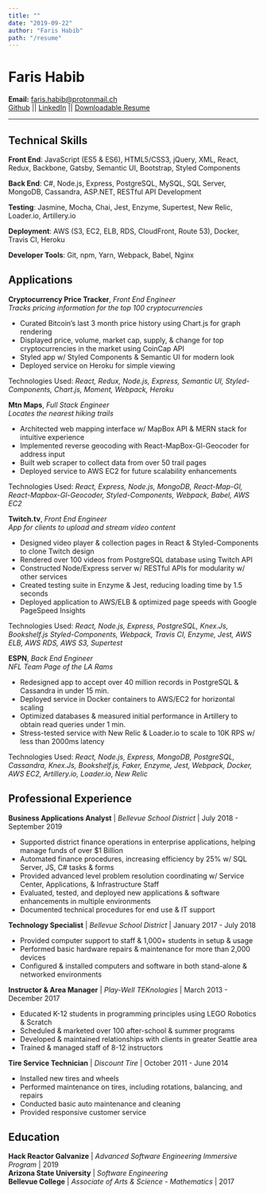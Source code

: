 ```yaml
---
title: ""
date: "2019-09-22"
author: "Faris Habib"
path: "/resume"
---
```


Faris Habib
============

   <b>Email:</b> faris.habib@protonmail.ch<br>
   [Github](https://github.com/fhabib229) || [LinkedIn](https://www.linkedin.com/in/farishabib/) || [Downloadable Resume](https://s3-us-west-2.amazonaws.com/frshbb.com/FH_Resume_092019.pdf)

----

Technical Skills
---------

**Front End**:
JavaScript (ES5 & ES6), HTML5/CSS3, jQuery, XML, React, Redux, Backbone, Gatsby, Semantic UI, Bootstrap, Styled Components

**Back End**:
C#, Node.js, Express, PostgreSQL, MySQL, SQL Server, MongoDB, Cassandra, ASP.NET, RESTful API Development

**Testing**:
Jasmine, Mocha, Chai, Jest, Enzyme, Supertest, New Relic, Loader.io, Artillery.io

**Deployment**:
AWS (S3, EC2, ELB, RDS, CloudFront, Route 53), Docker, Travis CI, Heroku

**Developer Tools**:
Git, npm, Yarn, Webpack, Babel, Nginx

Applications
---------

**Cryptocurrency Price Tracker**, *Front End Engineer*<br>
<i>Tracks pricing information for the top 100 cryptocurrencies</i>

* Curated Bitcoin’s last 3 month price history using Chart.js for graph rendering
* Displayed price, volume, market cap, supply, & change for top cryptocurrencies in the market using CoinCap API
* Styled app w/ Styled Components & Semantic UI for modern look
* Deployed service on Heroku for simple viewing

Technologies Used:
<i>React, Redux, Node.js, Express, Semantic UI, Styled-Components, Chart.js, Moment, Webpack, Heroku</i>

**Mtn Maps**, *Full Stack Engineer*<br>
<i>Locates the nearest hiking trails</i>

* Architected web mapping interface w/ MapBox API & MERN stack for intuitive experience
* Implemented reverse geocoding with React-MapBox-Gl-Geocoder for address input
* Built web scraper to collect data from over 50 trail pages
* Deployed service to AWS EC2 for future scalability enhancements

Technologies Used:
<i>React, Express, Node.js, MongoDB, React-Map-Gl, React-Mapbox-Gl-Geocoder, Styled-Components, Webpack, Babel, AWS EC2</i>

**Twitch.tv**, *Front End Engineer*<br>
<i>App for clients to upload and stream video content</i>

* Designed video player & collection pages in React & Styled-Components to clone Twitch design
* Rendered over 100 videos from PostgreSQL database using Twitch API
* Constructed Node/Express server w/ RESTful APIs for modularity w/ other services
* Created testing suite in Enzyme & Jest, reducing loading time by 1.5 seconds
* Deployed application to AWS/ELB & optimized page speeds with Google PageSpeed Insights

Technologies Used:
<i>React, Node.js, Express, PostgreSQL, Knex.Js, Bookshelf.js Styled-Components, Webpack, Travis CI, Enzyme, Jest, AWS ELB, AWS RDS, AWS S3, Supertest</i>

**ESPN**, *Back End Engineer*<br>
<i>NFL Team Page of the LA Rams</i>

* Redesigned app to accept over 40 million records in PostgreSQL & Cassandra in under 15 min.
* Deployed service in Docker containers to AWS/EC2 for horizontal scaling
* Optimized databases & measured initial performance in Artillery to obtain read queries under 1 min.
* Stress-tested service with New Relic & Loader.io to scale to 10K RPS w/ less than 2000ms latency

Technologies Used:
<i>React, Node.js, Express, MongoDB, PostgreSQL, Cassandra, Knex.Js, Bookshelf.js, Faker, Enzyme, Jest, Webpack, Docker, AWS EC2, Artillery.io, Loader.io, New Relic</i>

Professional Experience
---------

**Business Applications Analyst** | *Bellevue School District* | July 2018 - September 2019

* Supported district finance operations in enterprise applications, helping manage funds of over $1 Billion
* Automated finance procedures, increasing efficiency by 25% w/ SQL Server, JS, C# tasks & forms
* Provided advanced level problem resolution coordinating w/ Service Center, Applications, & Infrastructure Staff
* Evaluated, tested, and deployed new applications & software enhancements in multiple environments
* Documented technical procedures for end use & IT support

**Technology Specialist** | *Bellevue School District* | January 2017 - July 2018

* Provided computer support to staff & 1,000+ students in setup & usage
* Performed basic hardware repairs & maintenance for more than 2,000 devices
* Configured & installed computers and software in both stand-alone & networked environments

**Instructor & Area Manager** | *Play-Well TEKnologies* | March 2013 - December 2017

* Educated K-12 students in programming principles using LEGO Robotics & Scratch
* Scheduled & marketed over 100 after-school & summer programs
* Developed & maintained relationships with clients in greater Seattle area
* Trained & managed staff of 8-12 instructors

**Tire Service Technician** | *Discount Tire* | October 2011 - June 2014

* Installed new tires and wheels
* Performed maintenance on tires, including rotations, balancing, and repairs
* Conducted basic auto maintenance and cleaning
* Provided responsive customer service


Education
---------

**Hack Reactor Galvanize** | *Advanced Software Engineering Immersive Program* | 2019<br>
**Arizona State University** | *Software Engineering* <br>
**Bellevue College** | *Associate of Arts & Science - Mathematics* | 2017<br>



